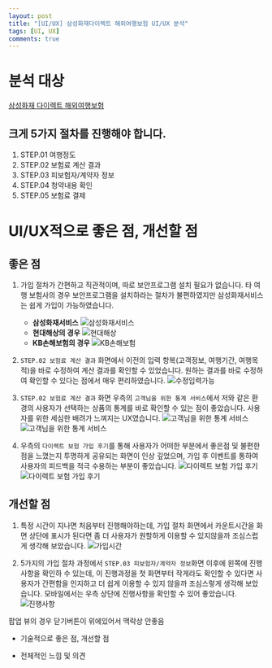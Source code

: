 ```yaml
---
layout: post
title: "[UI/UX] 삼성화재다이렉트 해외여행보험 UI/UX 분석"
tags: [UI, UX]
comments: true
---
```


# 분석 대상
[삼성화재 다이렉트 해외여행보험](https://direct.samsungfire.com/ria/pc/product/travel/?state=Front)

## 크게 5가지 절차를 진행해야 합니다.

1. STEP.01 여행정도
2. STEP.02 보험료 계산 결과
3. STEP.03 피보험자/계약자 정보
4. STEP.04 청약내용 확인
5. STEP.05 보험료 결제

# UI/UX적으로 좋은 점, 개선할 점

## 좋은 점
1. 가입 절차가 간편하고 직관적이며, 따로 보안프로그램 설치 필요가 없습니다. 타 여행 보험사의 경우 보안프로그램을 설치하라는 절차가 불편하였지만 삼성화재서비스는 쉽게 가입이 가능하였습니다.
    * **삼성화재서비스**
    ![삼성화재서비스](https://raw.githubusercontent.com/kongseongju/ui/master/img/img00.png)
    * **현대해상의 경우**
    ![현대해상](https://raw.githubusercontent.com/kongseongju/ui/master/img/img01.png)
    * **KB손해보험의 경우**
    ![KB손해보험](https://kongseongju.github.io/ui/img/img02.png)

2. `STEP.02 보험료 계산 결과` 화면에서 이전의 입력 항복(고객정보, 여행기간, 여행목적)을 바로 수정하여 계산 결과를 확인할 수 있었습니다. 원하는 결과를 바로 수정하여 확인할 수 있다는 점에서 매우 편리하였습니다.
    ![수정입력가능](https://kongseongju.github.io/ui/img/img03.png)

3. `STEP.02 보험료 계산 결과` 화면 우측의 `고객님을 위한 통계 서비스`에서 저와 같은 환경의 사용자가 선택하는 상품의 통계를 바로 확인할 수 있는 점이 좋았습니다. 사용자를 위한 세심한 배려가 느껴지는 UX였습니다.
    ![고객님을 위한 통계 서비스](https://kongseongju.github.io/ui/img/img04.png)
    ![고객님을 위한 통계 서비스](https://kongseongju.github.io/ui/img/img05.png)

4. 우측의 `다이렉트 보험 가입 후기`를 통해 사용자가 어떠한 부분에서 좋은점 및 불편한 점을 느꼈는지 투명하게 공유되는 화면이 인상 깊었으며, 가입 후 이벤트를 통하여 사용자의 피드백을 적극 수용하는 부분이 좋았습니다.
    ![다이렉트 보험 가입 후기](https://kongseongju.github.io/ui/img/img06.png)
    ![다이렉트 보험 가입 후기](https://kongseongju.github.io/ui/img/img07.png)

## 개선할 점

1. 특정 시간이 지나면 처음부터 진행해야하는데, 가입 절차 화면에서 카운트시간을 화면 상단에 표시가 된다면 좀 더 사용자가 원할하게 이용할 수 있지않을까 조심스럽게 생각해 보았습니다.
    ![가입시간](https://kongseongju.github.io/ui/img/img08.png)

2. 5가지의 가입 절차 과정에서 `STEP.03 피보험자/계약자 정보`화면 이후에 왼쪽에 진행사항을 확인하 수 있는데, 이 진행과정을 첫 화면부터 작게라도 확인할 수 있다면 사용자가 간편함을 인지하고 더 쉽게 이용할 수 있지 않을까 조심스렇게 생각해 보았습니다. 모바일에서는 우측 상단에 진행사항을 확인할 수 있어 좋았습니다.
    ![진행사항](https://kongseongju.github.io/ui/img/img09.png)





팝업 뷰의 경우 닫기버튼이 위에있어서 맥락상 안좋음







- 기술적으로 좋은 점, 개선할 점

- 전체적인 느낌 및 의견





